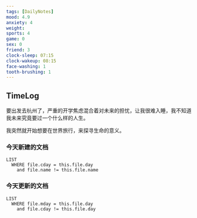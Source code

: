 ```yaml
---
tags: [DailyNotes]
mood: 4.9
anxiety: 4
weight: 
sports: 4
game: 0
sex: 0
friend: 3
clock-sleep: 07:15
clock-wakeup: 08:15
face-washing: 1
tooth-brushing: 1
---
```


## TimeLog

要出发去杭州了，严重的开学焦虑混合着对未来的担忧，让我很难入睡，我不知道我未来究竟要过一个什么样的人生。

我突然就开始想要在世界旅行，来探寻生命的意义。

### 今天新建的文档
```dataview
LIST 
  WHERE file.cday = this.file.day
    and file.name != this.file.name
```

### 今天更新的文档
```dataview
LIST
  WHERE file.mday = this.file.day
    and file.cday != this.file.day
```
